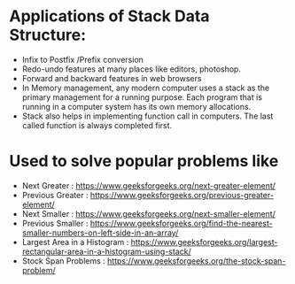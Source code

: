 # Applications of Stack Data Structure:
- Infix to Postfix /Prefix conversion
- Redo-undo features at many places like editors, photoshop.
- Forward and backward features in web browsers
- In Memory management, any modern computer uses a stack as the primary management for a running purpose. Each program that is running in a computer system has its own memory allocations.
- Stack also helps in implementing function call in computers. The last called function is always completed first.

# Used to solve popular problems like 
- Next Greater : https://www.geeksforgeeks.org/next-greater-element/
- Previous Greater : https://www.geeksforgeeks.org/previous-greater-element/
- Next Smaller : https://www.geeksforgeeks.org/next-smaller-element/
- Previous Smaller : https://www.geeksforgeeks.org/find-the-nearest-smaller-numbers-on-left-side-in-an-array/
- Largest Area in a Histogram : https://www.geeksforgeeks.org/largest-rectangular-area-in-a-histogram-using-stack/
- Stock Span Problems : https://www.geeksforgeeks.org/the-stock-span-problem/
